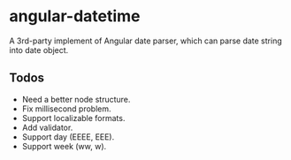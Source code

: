 angular-datetime
================
A 3rd-party implement of Angular date parser, which can parse date string into date object.

Todos
-----
* Need a better node structure.
* Fix millisecond problem.
* Support localizable formats.
* Add validator.
* Support day (EEEE, EEE).
* Support week (ww, w).
